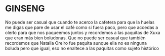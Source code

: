 # GINSENG

No puede ser casual 
que cuando te acerco la cafetera para que la huelas
me digas que pare de usar el café 
como si fuera paco, 
pero que accedas a olerlo
para que nos paqueemos juntos
y recordemos a las paquitas de Xuxa
que eran más bien boludonas.
Que no puede ser casual 
que también recordemos 
que Natalia Oreiro
fue paquita
aunque ella no es ninguna boluda
pero que igual, eso no enaltece a las paquitas 
como sujeto histórico
